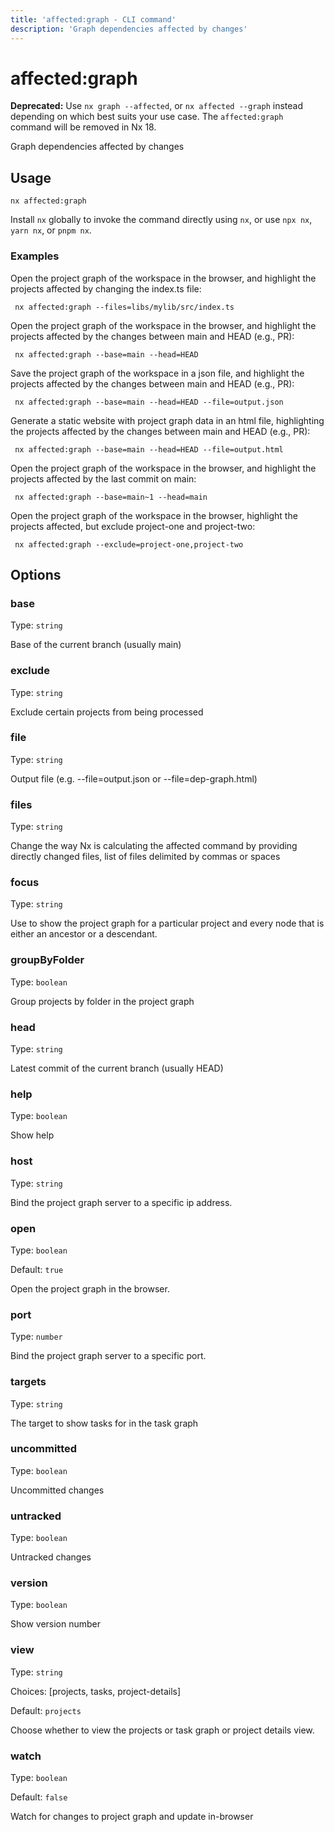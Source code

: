 ```yaml
---
title: 'affected:graph - CLI command'
description: 'Graph dependencies affected by changes'
---
```


# affected:graph

**Deprecated:** Use `nx graph --affected`, or `nx affected --graph` instead depending on which best suits your use case. The `affected:graph` command will be removed in Nx 18.

Graph dependencies affected by changes

## Usage

```shell
nx affected:graph
```

Install `nx` globally to invoke the command directly using `nx`, or use `npx nx`, `yarn nx`, or `pnpm nx`.

### Examples

Open the project graph of the workspace in the browser, and highlight the projects affected by changing the index.ts file:

```shell
 nx affected:graph --files=libs/mylib/src/index.ts
```

Open the project graph of the workspace in the browser, and highlight the projects affected by the changes between main and HEAD (e.g., PR):

```shell
 nx affected:graph --base=main --head=HEAD
```

Save the project graph of the workspace in a json file, and highlight the projects affected by the changes between main and HEAD (e.g., PR):

```shell
 nx affected:graph --base=main --head=HEAD --file=output.json
```

Generate a static website with project graph data in an html file, highlighting the projects affected by the changes between main and HEAD (e.g., PR):

```shell
 nx affected:graph --base=main --head=HEAD --file=output.html
```

Open the project graph of the workspace in the browser, and highlight the projects affected by the last commit on main:

```shell
 nx affected:graph --base=main~1 --head=main
```

Open the project graph of the workspace in the browser, highlight the projects affected, but exclude project-one and project-two:

```shell
 nx affected:graph --exclude=project-one,project-two
```

## Options

### base

Type: `string`

Base of the current branch (usually main)

### exclude

Type: `string`

Exclude certain projects from being processed

### file

Type: `string`

Output file (e.g. --file=output.json or --file=dep-graph.html)

### files

Type: `string`

Change the way Nx is calculating the affected command by providing directly changed files, list of files delimited by commas or spaces

### focus

Type: `string`

Use to show the project graph for a particular project and every node that is either an ancestor or a descendant.

### groupByFolder

Type: `boolean`

Group projects by folder in the project graph

### head

Type: `string`

Latest commit of the current branch (usually HEAD)

### help

Type: `boolean`

Show help

### host

Type: `string`

Bind the project graph server to a specific ip address.

### open

Type: `boolean`

Default: `true`

Open the project graph in the browser.

### port

Type: `number`

Bind the project graph server to a specific port.

### targets

Type: `string`

The target to show tasks for in the task graph

### uncommitted

Type: `boolean`

Uncommitted changes

### untracked

Type: `boolean`

Untracked changes

### version

Type: `boolean`

Show version number

### view

Type: `string`

Choices: [projects, tasks, project-details]

Default: `projects`

Choose whether to view the projects or task graph or project details view.

### watch

Type: `boolean`

Default: `false`

Watch for changes to project graph and update in-browser
